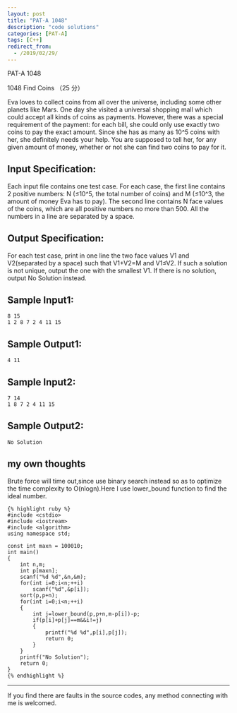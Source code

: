 ```yaml
---
layout: post
title: "PAT-A 1048"
description: "code solutions"
categories: [PAT-A]
tags: [C++]
redirect_from:
  - /2019/02/29/
---
```

PAT-A 1048

1048 Find Coins （25 分）  

Eva loves to collect coins from all over the universe, including some other planets like Mars. One day she visited a universal shopping mall which could accept all kinds of coins as payments. However, there was a special requirement of the payment: for each bill, she could only use exactly two coins to pay the exact amount. Since she has as many as 10^5 coins with her, she definitely needs your help. You are supposed to tell her, for any given amount of money, whether or not she can find two coins to pay for it.

## Input Specification:

Each input file contains one test case. For each case, the first line contains 2 positive numbers: N (≤10^5, the total number of coins) and M (≤10^3, the amount of money Eva has to pay). The second line contains N face values of the coins, which are all positive numbers no more than 500. All the numbers in a line are separated by a space.
    
## Output Specification:

For each test case, print in one line the two face values V1 and V2(separated by a space) such that V1+V2=M and V1≤V2. If such a solution is not unique, output the one with the smallest V1. If there is no solution, output No Solution instead.

## Sample Input1:

    8 15
    1 2 8 7 2 4 11 15
    
## Sample Output1:
    
    4 11
    
## Sample Input2:

    7 14
	1 8 7 2 4 11 15
    
## Sample Output2:
    
    No Solution
	
## my own thoughts
 
Brute force will time out,since use binary search instead so as to optimize the time complexity to O(nlogn).Here I use lower_bound function to find the ideal number.  
  
    {% highlight ruby %}
    #include <cstdio>
    #include <iostream>
    #include <algorithm>
    using namespace std;

    const int maxn = 100010;
    int main()
    {
        int n,m;
        int p[maxn];
        scanf("%d %d",&n,&m);
        for(int i=0;i<n;++i)
            scanf("%d",&p[i]);
        sort(p,p+n);
        for(int i=0;i<n;++i)
        {
            int j=lower_bound(p,p+n,m-p[i])-p;
            if(p[i]+p[j]==m&&i!=j)
            {
                printf("%d %d",p[i],p[j]);
                return 0;
            }
        }   
        printf("No Solution");
        return 0;
    }
	{% endhighlight %}

---
  If you find there are faults in the source codes, any method connecting with me is welcomed.
